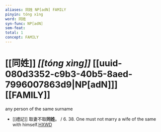 ```yaml
---
aliases: 同姓 NP[adN] FAMILY
pinyin: tóng xìng
word: 同姓
syn-func: NP[adN]
sem-feat: 
total: 1
concept: FAMILY 
---
```

# [[同姓]] *[[tóng xìng]]*  [[uuid-080d3352-c9b3-40b5-8aed-7996007863d9|NP[adN]]] [[FAMILY]]
any person of the same surname
 - [[禮記]] 取妻不取**同姓**。 / 6. 38. One must not marry a wife of the same with himself.[HXWD](https://hxwd.org/textview.html?location=KR1d0052_tls_001-24a.28)